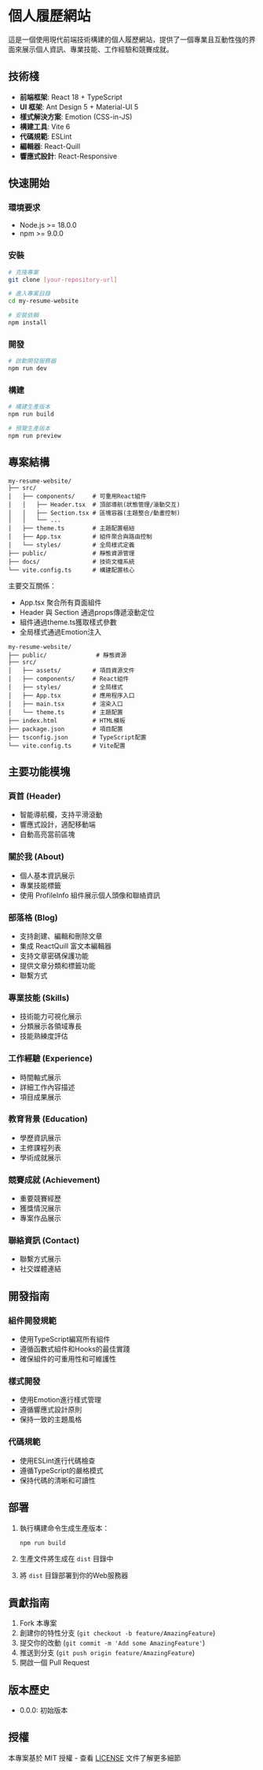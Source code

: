 # 個人履歷網站

這是一個使用現代前端技術構建的個人履歷網站，提供了一個專業且互動性強的界面來展示個人資訊、專業技能、工作經驗和競賽成就。

## 技術棧

- **前端框架**: React 18 + TypeScript
- **UI 框架**: Ant Design 5 + Material-UI 5
- **樣式解決方案**: Emotion (CSS-in-JS)
- **構建工具**: Vite 6
- **代碼規範**: ESLint
- **編輯器**: React-Quill
- **響應式設計**: React-Responsive

## 快速開始

### 環境要求

- Node.js >= 18.0.0
- npm >= 9.0.0

### 安裝

```bash
# 克隆專案
git clone [your-repository-url]

# 進入專案目錄
cd my-resume-website

# 安裝依賴
npm install
```

### 開發

```bash
# 啟動開發服務器
npm run dev
```

### 構建

```bash
# 構建生產版本
npm run build

# 預覽生產版本
npm run preview
```

## 專案結構

```
my-resume-website/
├── src/
│   ├── components/     # 可重用React組件
│   │   ├── Header.tsx  # 頂部導航(狀態管理/滾動交互)
│   │   ├── Section.tsx # 區塊容器(主題整合/動畫控制)
│   │   └── ...
│   ├── theme.ts        # 主題配置樞紐
│   ├── App.tsx         # 組件聚合與路由控制
│   └── styles/         # 全局樣式定義
├── public/             # 靜態資源管理
├── docs/               # 技術文檔系統
└── vite.config.ts      # 構建配置核心
```

主要交互關係：
- App.tsx 聚合所有頁面組件
- Header 與 Section 通過props傳遞滾動定位
- 組件通過theme.ts獲取樣式參數
- 全局樣式通過Emotion注入

```
my-resume-website/
├── public/              # 靜態資源
├── src/
│   ├── assets/         # 項目資源文件
│   ├── components/     # React組件
│   ├── styles/         # 全局樣式
│   ├── App.tsx         # 應用程序入口
│   ├── main.tsx        # 渲染入口
│   └── theme.ts        # 主題配置
├── index.html          # HTML模板
├── package.json        # 項目配置
├── tsconfig.json       # TypeScript配置
└── vite.config.ts      # Vite配置
```

## 主要功能模塊

### 頁首 (Header)
- 智能導航欄，支持平滑滾動
- 響應式設計，適配移動端
- 自動高亮當前區塊

### 關於我 (About)
- 個人基本資訊展示
- 專業技能標籤
- 使用 ProfileInfo 組件展示個人頭像和聯絡資訊

### 部落格 (Blog)
- 支持創建、編輯和刪除文章
- 集成 ReactQuill 富文本編輯器
- 支持文章密碼保護功能
- 提供文章分類和標籤功能
- 聯繫方式

### 專業技能 (Skills)
- 技術能力可視化展示
- 分類展示各領域專長
- 技能熟練度評估

### 工作經驗 (Experience)
- 時間軸式展示
- 詳細工作內容描述
- 項目成果展示

### 教育背景 (Education)
- 學歷資訊展示
- 主修課程列表
- 學術成就展示

### 競賽成就 (Achievement)
- 重要競賽經歷
- 獲獎情況展示
- 專案作品展示

### 聯絡資訊 (Contact)
- 聯繫方式展示
- 社交媒體連結

## 開發指南

### 組件開發規範

- 使用TypeScript編寫所有組件
- 遵循函數式組件和Hooks的最佳實踐
- 確保組件的可重用性和可維護性

### 樣式開發

- 使用Emotion進行樣式管理
- 遵循響應式設計原則
- 保持一致的主題風格

### 代碼規範

- 使用ESLint進行代碼檢查
- 遵循TypeScript的嚴格模式
- 保持代碼的清晰和可讀性

## 部署

1. 執行構建命令生成生產版本：
   ```bash
   npm run build
   ```

2. 生產文件將生成在 `dist` 目錄中

3. 將 `dist` 目錄部署到你的Web服務器

## 貢獻指南

1. Fork 本專案
2. 創建你的特性分支 (`git checkout -b feature/AmazingFeature`)
3. 提交你的改動 (`git commit -m 'Add some AmazingFeature'`)
4. 推送到分支 (`git push origin feature/AmazingFeature`)
5. 開啟一個 Pull Request

## 版本歷史

- 0.0.0: 初始版本

## 授權

本專案基於 MIT 授權 - 查看 [LICENSE](LICENSE) 文件了解更多細節
